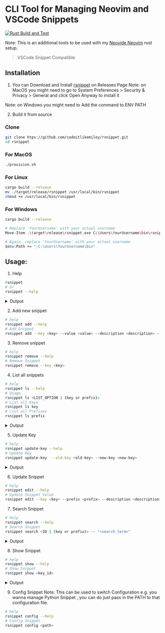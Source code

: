 # CLI Tool for Managing Neovim and VSCode Snippets

[![Rust Build and Test](https://github.com/codeitlikemiley/rsnippet/actions/workflows/test.yml/badge.svg)](https://github.com/codeitlikemiley/rsnippet/actions/workflows/test.yml)

Note: This is an additional tools to be used with my [Neovide Neovim](https://github.com/codeitlikemiley/nvim) rust setup.

> VSCode Snippet Compatible

## Installation

1. You can Download and Install [rsnippet](https://github.com/codeitlikemiley/rsnippet/releases) on Releases Page
Note: on MacOS you might need to go to System Preferences > Security & Privacy > General and click Open Anyway to install it

Note: on Windows you might need to Add the command to ENV PATH

2. Build it from source
### Clone
```sh
git clone htps://github.com/codeitlikemiley/rsnippet.git
cd rsnippet
```

### For MacOS
```sh
./provision.sh
```

### For Linux
```sh
cargo build --release
mv ./target/release/rsnippet /usr/local/bin/rsnippet
chmod +x /usr/local/bin/rsnippet
```

### For Windows
```sh
cargo build --release

# Replace 'YourUsername' with your actual username
Move-Item .\target\release\rsnippet.exe C:\Users\YourUsername\bin\rsnippet.exe

# Again, replace 'YourUsername' with your actual username
$env:Path += ";C:\Users\YourUsername\bin"
```

## Usage:
1. Help

```sh
rsnippet
# or
rsnippet --help
```

<details>
<summary>Output</summary>

```sh
rsnippet
/Users/uriah/.config/nvim/snippets/rust/rust.json
A CLI tool for managing Neovim LuaSnip Rust snippets

Usage: rsnippet <COMMAND>

Commands:
  add         Adds entry to Snippet Collection file
  rm          Removes entry from Snippet Collection file
  edit        Edits entry in Snippet Collection file
  ls          Lists all entries in Snippet Collection file
  show        Gets entry from Snippet Collection file
  search      Searches for entries in Snippet Collection file
  config      Configures the Snippet Collection file
  update-key
  help        Print this message or the help of the given subcommand(s)

Options:
  -h, --help     Print help
  -V, --version  Print version
```
</details>

2.  Add new snippet
```sh
# help
rsnippet add --help
# Add Snippet
rsnippet add --key <key> --value <value> --description <description> -- "<snippet>"
```

3. Remove snippet

```sh
# help
rsnippet remove --help
# Remove Snippet
rsnippet remove --key <key>
```

4. List all snippets

```sh
# help
rsnippet ls --help
# Usage
rsnippet ls <LIST_OPTION | (key or prefix)>
# List all Keys
rsnippet ls key
# List all Prefixes
rsnippet ls prefix
```

<details>
<summary>Output</summary>

```sh
rsnippet ls key
/Users/uriah/.config/nvim/snippets/rust/rust.json
[src/main.rs:468] list_option = Key
impl_iterator
serialize_to_json_string
impl_add_trait
impl_vec_iterator
unwrap_or_else
impl_deref
impl_debug_single_field
deserialize_json_string
impl_display_single_field
import_serde_traits
impl_clone_single_field
```
</details>

5.  Update Key

```sh
# help
rsnippet update-key --help
# Update Key
rsnippet update-key  --old-key <old-key> --new-key <new-key>
```

<details>
<summary>Output</summary>

```sh
rsnippet update-key --old-key "Fuzz match String" --new-key "fuzzy-match-string"
/Users/uriah/.config/nvim/snippets/rust/rust.json
[src/main.rs:499] &old_key = "Fuzz match String"
[src/main.rs:499] &new_key = "fuzzy-match-string"
```

</details>

6. Update Snippet

```sh
# help
rsnippet edit --help
# Update Snippet Value
rsnippet edit --key <key> --prefix <prefix> --description <description> -- "<snippet>"
```

7. Search Snippet

```sh
# help
rsnippet search --help
# Search Snippet
rsnippet search <ID | (key or prefix)> -- "<search_term>"
```

<details>
<summary>Output</summary>

```sh
rsnippet search key -- impl
/Users/uriah/.config/nvim/snippets/rust/rust.json
[src/main.rs:490] id = Some(
    Key,
)
[src/main.rs:490] &name = "impl"
impl_deref

impl_clone_single_field

impl_iter_range

impl_partialeq_single_field
```
</details>


8. Show Snippet

```sh
# help
rsnippet show --help
# Show Snippet
rsnippet show <key_id>
```

<details>
<summary>Output</summary>

```sh
rsnippet show impl_deref
/Users/uriah/.config/nvim/snippets/rust/rust.json
[src/main.rs:484] &key = "impl_deref"
+-------------+-------------------------------------------------------------+
| Key         | impl_deref                                                  |
+-------------+-------------------------------------------------------------+
| Prefix      | impl_deref                                                  |
+-------------+-------------------------------------------------------------+
| Description | Impl Deref and DerefMut traits for a custom type            |
+-------------+-------------------------------------------------------------+
| Body        | use std::ops::{Deref, DerefMut};                            |
|             |                                                             |
|             | impl<${1:T}> Deref for ${2:YourConcreteStruct}<${1:T}> {    |
|             |     type Target = ${1:T};                                   |
|             |     fn deref(&self) -> &Self::Target {                      |
|             |         &self.${3:your_field}                               |
|             |     }                                                       |
|             | }                                                           |
|             |                                                             |
|             | impl<${1:T}> DerefMut for ${2:YourConcreteStruct}<${1:T}> { |
|             |     fn deref_mut(&mut self) -> &mut Self::Target {          |
|             |         &mut self.${3:your_field}                           |
|             |     }                                                       |
|             | }                                                           |
+-------------+-------------------------------------------------------------+
````
</details>

9. Config Snippet
Note: This can be used to switch Configuration e.g. you wanna manage Python Snippet , you can do just pass in the PATH to that configuration file.

```sh
# help
rsnippet config --help
# Config Snippet
rsnippet config <path>
```

